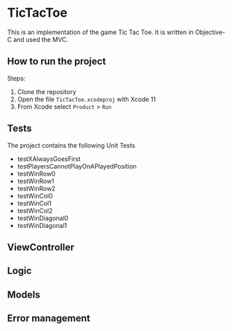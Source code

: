 # TicTacToe

This is an implementation of the game Tic Tac Toe. It is written in Objective-C and used the MVC.

## How to run the project

Steps:

1. Clone the repository
2. Open the file `TicTacToe.xcodeproj` with Xcode 11 
3. From Xcode select `Product` > `Run`

## Tests
The project contains the following Unit Tests

- testXAlwaysGoesFirst
- testPlayersCannotPlayOnAPlayedPosition
- testWinRow0
- testWinRow1
- testWinRow2
- testWinCol0
- testWinCol1
- testWinCol2
- testWinDiagonal0
- testWinDiagonal1

## ViewController

## Logic

## Models

## Error management
